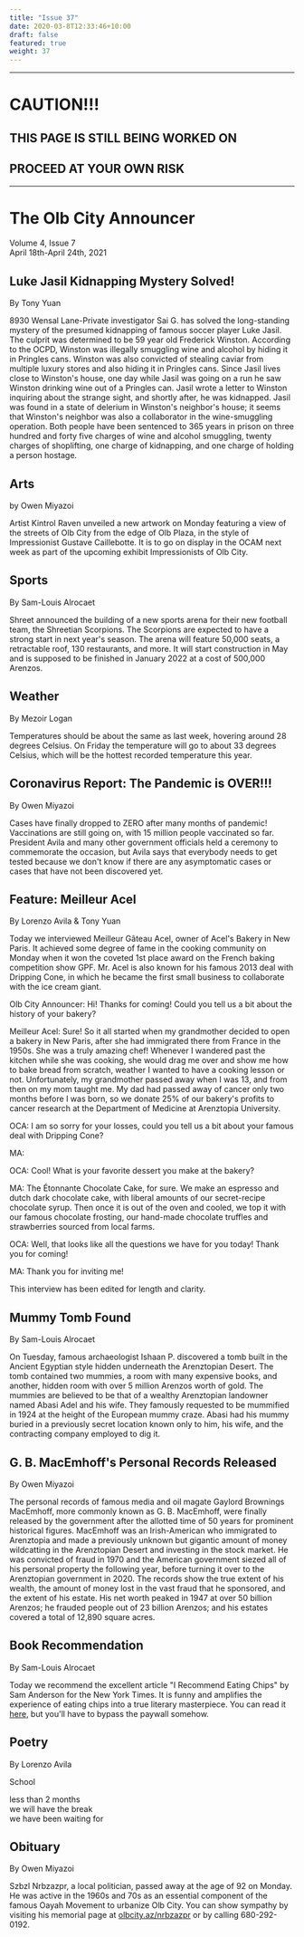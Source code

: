 ```yaml
---
title: "Issue 37"
date: 2020-03-8T12:33:46+10:00
draft: false
featured: true
weight: 37
---
```


------------------------
# CAUTION!!!    
## THIS PAGE IS STILL BEING WORKED ON    
## PROCEED AT YOUR OWN RISK    
------------------------

# The Olb City Announcer    
Volume 4, Issue 7   
April 18th-April 24th, 2021    

## Luke Jasil Kidnapping Mystery Solved!
By Tony Yuan

8930 Wensal Lane-Private investigator Sai G. has solved the long-standing mystery of the presumed kidnapping of famous soccer player Luke Jasil. The culprit was determined to be 59 year old Frederick Winston. According to the OCPD, Winston was illegally smuggling wine and alcohol by hiding it in Pringles cans. Winston was also convicted of stealing caviar from multiple luxury stores and also hiding it in Pringles cans. Since Jasil lives close to Winston's house, one day while Jasil was going on a run he saw Winston drinking wine out of a Pringles can. Jasil wrote a letter to Winston inquiring about the strange sight, and shortly after, he was kidnapped. Jasil was found in a state of delerium in Winston's neighbor's house; it seems that Winston's neighbor was also a collaborator in the wine-smuggling operation. Both people have been sentenced to 365 years in prison on three hundred and forty five charges of wine and alcohol smuggling, twenty charges of shoplifting, one charge of kidnapping, and one charge of holding a person hostage.

## Arts
by Owen Miyazoi

Artist Kintrol Raven unveiled a new artwork on Monday featuring a view of the streets of Olb City from the edge of Olb Plaza, in the style of Impressionist Gustave Caillebotte. It is to go on display in the OCAM next week as part of the upcoming exhibit Impressionists of Olb City.

## Sports
By Sam-Louis Alrocaet

Shreet announced the building of a new sports arena for their new football team, the Shreetian Scorpions. The Scorpions are expected to have a strong start in next year's season. The arena will feature 50,000 seats, a retractable roof, 130 restaurants, and more. It will start construction in May and is supposed to be finished in January 2022 at a cost of 500,000 Arenzos.

## Weather
By Mezoir Logan

Temperatures should be about the same as last week, hovering around 28 degrees Celsius. On Friday the temperature will go to about 33 degrees Celsius, which will be the hottest recorded temperature this year.

## Coronavirus Report: The Pandemic is OVER!!!
By Owen Miyazoi

Cases have finally dropped to ZERO after many months of pandemic! Vaccinations are still going on, with 15 million people vaccinated so far. President Avila and many other government officials held a ceremony to commemorate the occasion, but Avila says that everybody needs to get tested because we don't know if there are any asymptomatic cases or cases that have not been discovered yet.

## Feature: Meilleur Acel
By Lorenzo Avila & Tony Yuan

Today we interviewed Meilleur Gâteau Acel, owner of Acel's Bakery in New Paris. It achieved some degree of fame in the cooking community on Monday when it won the coveted 1st place award on the French baking competition show GPF. Mr. Acel is also known for his famous 2013 deal with Dripping Cone, in which he became the first small business to collaborate with the ice cream giant.

Olb City Announcer: Hi! Thanks for coming! Could you tell us a bit about the history of your bakery?

Meilleur Acel: Sure! So it all started when my grandmother decided to open a bakery in New Paris, after she had immigrated there from France in the 1950s. She was a truly amazing chef! Whenever I wandered past the kitchen while she was cooking, she would drag me over and show me how to bake bread from scratch, weather I wanted to have a cooking lesson or not. Unfortunately, my grandmother passed away when I was 13, and from then on my mom taught me. My dad had passed away of cancer only two months before I was born, so we donate 25% of our bakery's profits to cancer research at the Department of Medicine at Arenztopia University.

OCA: I am so sorry for your losses, could you tell us a bit about your famous deal with Dripping Cone?

MA: 

OCA: Cool! What is your favorite dessert you make at the bakery?

MA: The Étonnante Chocolate Cake, for sure. We make an espresso and dutch dark chocolate cake, with liberal amounts of our secret-recipe chocolate syrup. Then once it is out of the oven and cooled, we top it with our famous chocolate frosting, our hand-made chocolate truffles and strawberries sourced from local farms.

OCA: Well, that looks like all the questions we have for you today! Thank you for coming!

MA: Thank you for inviting me!

This interview has been edited for length and clarity.

## Mummy Tomb Found
By Sam-Louis Alrocaet

On Tuesday, famous archaeologist Ishaan P. discovered a tomb built in the Ancient Egyptian style hidden underneath the Arenztopian Desert. The tomb contained two mummies, a room with many expensive books, and another, hidden room with over 5 million Arenzos worth of gold. The mummies are believed to be that of a wealthy Arenztopian landowner named Abasi Adel and his wife. They famously requested to be mummified in 1924 at the height of the European mummy craze. Abasi had his mummy buried in a previously secret location known only to him, his wife, and the contracting company employed to dig it.

## G. B. MacEmhoff's Personal Records Released
By Owen Miyazoi

The personal records of famous media and oil magate Gaylord Brownings MacEmhoff, more commonly known as G. B. MacEmhoff, were finally released by the government after the allotted time of 50 years for prominent historical figures. MacEmhoff was an Irish-American who immigrated to Arenztopia and made a previously unknown but gigantic amount of money wildcatting in the Arenztopian Desert and investing in the stock market. He was convicted of fraud in 1970 and the American government siezed all of his personal property the following year, before turning it over to the Arenztopian government in 2020. The records show the true extent of his wealth, the amount of money lost in the vast fraud that he sponsored, and the extent of his estate. His net worth peaked in 1947 at over 50 billion Arenzos; he frauded people out of 23 billion Arenzos; and his estates covered a total of 12,890 square acres. 

## Book Recommendation
By Sam-Louis Alrocaet

Today we recommend the excellent article "I Recommend Eating Chips" by Sam Anderson for the New York Times. It is funny and amplifies the experience of eating chips into a true literary masterpiece. You can read it [here](https://www.nytimes.com/2021/01/13/magazine/i-recommend-eating-chips.html), but you'll have to bypass the paywall somehow.

## Poetry
By Lorenzo Avila

School

less than 2 months    
we will have the break    
we have been waiting for    

## Obituary
By Owen Miyazoi

Szbzl Nrbzazpr, a local politician, passed away at the age of 92 on Monday. He was active in the 1960s and 70s as an essential component of the famous Oayah Movement to urbanize Olb City. You can show sympathy by visiting his memorial page at [olbcity.az/nrbzazpr](https://sites.google.com/stu.austinisd.org/placeholder-site/home) or by calling 680-292-0192.
